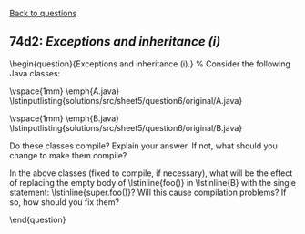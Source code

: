 [Back to questions](../README.md)

## 74d2: *Exceptions and inheritance (i)*

\begin{question}{Exceptions and inheritance (i).}
%
Consider the following Java classes:

\vspace{1mm}
\emph{A.java}
\lstinputlisting{solutions/src/sheet5/question6/original/A.java}

\vspace{1mm}
\emph{B.java}
\lstinputlisting{solutions/src/sheet5/question6/original/B.java}

Do these classes compile?  Explain your answer.  If not, what should you change to make them compile?

In the above classes (fixed to compile, if necessary), what will be the effect of replacing the empty body of \lstinline{foo()} in \lstinline{B} with the single
statement: \lstinline{super.foo()}?  Will this cause compilation problems?  If so, how should you fix them?

\end{question}
